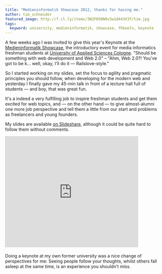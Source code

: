```yaml
---
title: "Medieninformatik Showcase 2012, thanks for having me."
author: tim_schneider
featured_image: http://f.cl.ly/items/3N2F050N0v3w1d443V3f/tim.jpg
tags:
  keyword: university, medieninformatik, showcase, fhkoeln, keynote
---
```


A few weeks ago I was invited to give this year's Keynote at the [Medieninformatik Showcase](http://www.medieninformatik.fh-koeln.de/website/mi_am_campu/others/showcase_105/de/de_showcase_univer_1.php), the introductory event for media informatics freshman students at [University of Applied Sciences Cologne](http://www.medieninformatik.fh-koeln.de/). "Should be something with web development and Web 2.0" – "Ahm, Web 2.0?! You've got to be k... well, okay, I'll do it &mdash; Railslove-style."

So I started working on my slides, set the focus to agility and pragmatic principles you should follow, when developing for the modern web and yesterday I finally gave my 45-min talk in front of a lecture hall full of students &mdash; and boy, that was great fun.

It's a indeed a very fulfilling job to inspire freshman students and get them excited for web topics, and &mdash; on the other hand &mdash; to give almost-alumni one more job perspective and tell them a little from our start and problems as freelancers and young founders.

My slides are available [on Slideshare](http://de.slideshare.net/tmschndr/agile-anwendungsentwicklung-im-web-20), although it could be quite hard to follow them without comments.

<iframe src="http://de.slideshare.net/slideshow/embed_code/14866275" width="427" height="356" frameborder="0" marginwidth="0" marginheight="0" scrolling="no" style="border:1px solid #CCC;border-width:1px 1px 0;margin-bottom:5px" allowfullscreen> </iframe>

Doing a keynote at my own former university was a nice change of perspectives for me: Seeing people follow your thoughts, whilst others fall asleep at the same time, is an experience you shouldn't miss.
